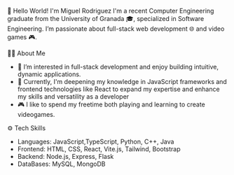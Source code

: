 👋 Hello World!
I'm Miguel Rodriguez
I'm a recent Computer Engineering graduate from the University of Granada 🎓, specialized in Software Engineering. I’m passionate about full-stack web development 🌐 and video games 🎮.

👨‍💻 About Me
- 🔭 I’m interested in full-stack development and enjoy building intuitive, dynamic applications.
- 🌱 Currently, I'm deepening my knowledge in JavaScript frameworks and frontend technologies like React to expand my expertise and enhance my skills and versatility as a developer
- 🎮 I like to spend my freetime both playing and learning to create videogames.

⚙️ Tech Skills
- Languages: JavaScript,TypeScript, Python, C++, Java
- Frontend: HTML, CSS, React, Vite.js, Tailwind, Bootstrap
- Backend: Node.js, Express, Flask
- DataBases: MySQL, MongoDB

